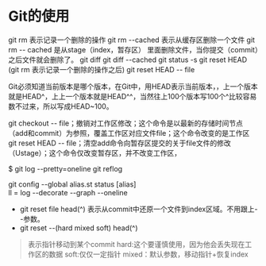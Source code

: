 # Git的使用 
git rm 表示记录一个删除的操作
git rm --cached 表示从缓存区删除一个文件
git rm -- cached 是从stage（index，暂存区） 里面删除文件，当你提交（commit）之后文件就会删除了。
git diff 
git diff --cached
git status -s
git reset HEAD (git rm 表示记录一个删除的操作之后)
git reset HEAD -- file

Git必须知道当前版本是哪个版本，在Git中，用HEAD表示当前版本，，上一个版本就是HEAD^，上上一个版本就是HEAD^^，当然往上100个版本写100个^比较容易数不过来，所以写成HEAD~100。


git checkout -- file；撤销对工作区修改；这个命令是以最新的存储时间节点（add和commit）为参照，覆盖工作区对应文件file；这个命令改变的是工作区
git reset HEAD -- file；清空add命令向暂存区提交的关于file文件的修改（Ustage）；这个命令仅改变暂存区，并不改变工作区，


$ git log --pretty=oneline
git reflog


git config --global alias.st status
[alias]  
  ll = log --decorate --graph --oneline  

* git reset file head(^)
表示从commit中还原一个文件到index区域。不用跟上--参数。
* git reset --(hard mixed soft) head(^)
> 表示指针移动到某个commit
>	hard:这个要谨慎使用，因为他会丢失现在工作区的数据
>	soft:仅仅一定指针
>	mixed：默认参数，移动指针+恢复index



